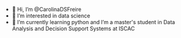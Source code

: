 - 👋 Hi, I’m @CarolinaDSFreire
- 👀 I’m interested in data science
- 🌱 I’m currently learning python and I’m a master's student in Data Analysis and Decision Support Systems at ISCAC

<!---
CarolinaDSFreire/CarolinaDSFreire is a ✨ special ✨ repository because its `README.md` (this file) appears on your GitHub profile.
You can click the Preview link to take a look at your changes.
--->
